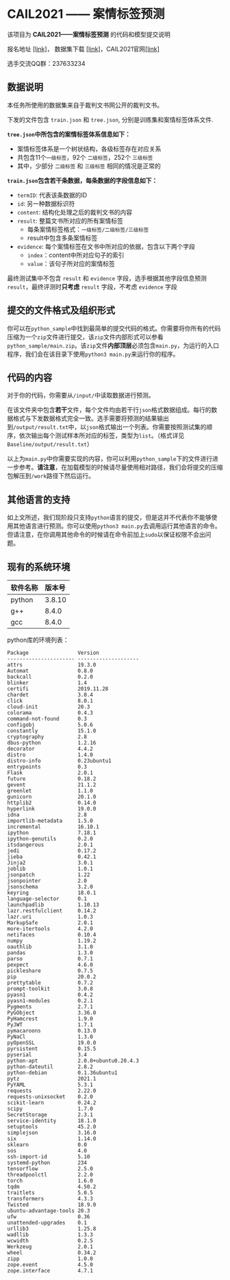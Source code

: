 # CAIL2021 —— 案情标签预测

该项目为 **CAIL2021——案情标签预测** 的代码和模型提交说明

报名地址 [[link]](http://cail.cipsc.org.cn/task8.html?raceID=6)， 数据集下载 [[link]](http://cail.cipsc.org.cn/datagrid.html?raceID=6)，CAIL2021官网[[link]](http://cail.cipsc.org.cn/index.html)

选手交流QQ群：237633234

## 数据说明

本任务所使用的数据集来自于裁判文书网公开的裁判文书。

下发的文件包含 `train.json` 和 `tree.json`, 分别是训练集和案情标签体系文件.

**`tree.json`中所包含的案情标签体系信息如下：**

- 案情标签体系是一个树状结构，各级标签存在对应关系
- 共包含11个`一级标签`，92个 `二级标签`，252个 `三级标签`
- 其中，少部分 `二级标签` 和 `三级标签` 相同的情况是正常的

**`train.json`包含若干条数据，每条数据的字段信息如下：**

- `termID`:  代表该条数据的ID
- `id`: 另一种数据标识符
- `content`:  结构化处理之后的裁判文书的内容
- `result`: 整篇文书所对应的所有案情标签
  - 每条案情标签格式：`一级标签/二级标签/三级标签` 
  - result中包含多条案情标签
- `evidence`:  每个案情标签在文书中所对应的依据，包含以下两个字段
  - `index`：content中所对应句子的索引
  - `value`：该句子所对应的案情标签

最终测试集中不包含 `result` 和 `evidence` 字段，选手根据其他字段信息预测`result`，最终评测时**只考虑** `result` 字段，不考虑 `evidence` 字段

## 提交的文件格式及组织形式

你可以在`python_sample`中找到最简单的提交代码的格式。你需要将你所有的代码压缩为一个`zip`文件进行提交，该`zip`文件内部形式可以参看`python_sample/main.zip`。该`zip`文件**内部顶层**必须包含`main.py`，为运行的入口程序，我们会在该目录下使用`python3 main.py`来运行你的程序。

## 代码的内容

对于你的代码，你需要从`/input/`中读取数据进行预测。

在该文件夹中包含**若干**文件，每个文件均由若干行`json`格式数据组成。每行的数据格式与下发数据格式完全一致。选手需要将预测的结果输出到`/output/result.txt`中，以`json`格式输出一个列表。你需要按照测试集的顺序，依次输出每个测试样本所对应的标签，类型为`list`。（格式详见`Baseline/output/result.txt`）

以上为`main.py`中你需要实现的内容，你可以利用`python_sample`下的文件进行进一步参考。**请注意**，在加载模型的时候请尽量使用相对路径，我们会将提交的压缩包解压到`/work`路径下然后运行。

## 其他语言的支持

如上文所述，我们现阶段只支持`python`语言的提交，但是这并不代表你不能够使用其他语言进行预测。你可以使用`python3 main.py`去调用运行其他语言的命令。但请注意，在你调用其他命令的时候请在命令前加上`sudo`以保证权限不会出问题。

## 现有的系统环境

| 软件名称 | 版本号 |
| -------- | :----- |
| python   | 3.8.10 |
| g++      | 8.4.0  |
| gcc      | 8.4.0  |

python库的环境列表：

```
Package                Version
---------------------- --------------------
attrs                  19.3.0
Automat                0.8.0
backcall               0.2.0
blinker                1.4
certifi                2019.11.28
chardet                3.0.4
click                  8.0.1
cloud-init             20.3
colorama               0.4.3
command-not-found      0.3
configobj              5.0.6
constantly             15.1.0
cryptography           2.8
dbus-python            1.2.16
decorator              4.4.2
distro                 1.4.0
distro-info            0.23ubuntu1
entrypoints            0.3
Flask                  2.0.1
future                 0.18.2
gevent                 21.1.2
greenlet               1.1.0
gunicorn               20.1.0
httplib2               0.14.0
hyperlink              19.0.0
idna                   2.8
importlib-metadata     1.5.0
incremental            16.10.1
ipython                7.18.1
ipython-genutils       0.2.0
itsdangerous           2.0.1
jedi                   0.17.2
jieba                  0.42.1
Jinja2                 3.0.1
joblib                 1.0.1
jsonpatch              1.22
jsonpointer            2.0
jsonschema             3.2.0
keyring                18.0.1
language-selector      0.1
launchpadlib           1.10.13
lazr.restfulclient     0.14.2
lazr.uri               1.0.3
MarkupSafe             2.0.1
more-itertools         4.2.0
netifaces              0.10.4
numpy                  1.19.2
oauthlib               3.1.0
pandas                 1.3.0
parso                  0.7.1
pexpect                4.6.0
pickleshare            0.7.5
pip                    20.0.2
prettytable            0.7.2
prompt-toolkit         3.0.8
pyasn1                 0.4.2
pyasn1-modules         0.2.1
Pygments               2.7.1
PyGObject              3.36.0
PyHamcrest             1.9.0
PyJWT                  1.7.1
pymacaroons            0.13.0
PyNaCl                 1.3.0
pyOpenSSL              19.0.0
pyrsistent             0.15.5
pyserial               3.4
python-apt             2.0.0+ubuntu0.20.4.3
python-dateutil        2.8.2
python-debian          0.1.36ubuntu1
pytz                   2021.1
PyYAML                 5.3.1
requests               2.22.0
requests-unixsocket    0.2.0
scikit-learn           0.24.2
scipy                  1.7.0
SecretStorage          2.3.1
service-identity       18.1.0
setuptools             45.2.0
simplejson             3.16.0
six                    1.14.0
sklearn                0.0
sos                    4.0
ssh-import-id          5.10
systemd-python         234
tensorflow             2.5.0
threadpoolctl          2.2.0
torch                  1.6.0
tqdm                   4.50.2
traitlets              5.0.5
transformers           4.3.3
Twisted                18.9.0
ubuntu-advantage-tools 20.3
ufw                    0.36
unattended-upgrades    0.1
urllib3                1.25.8
wadllib                1.3.3
wcwidth                0.2.5
Werkzeug               2.0.1
wheel                  0.34.2
zipp                   1.0.0
zope.event             4.5.0
zope.interface         4.7.1
```

